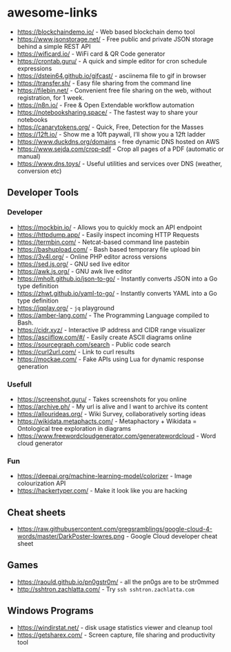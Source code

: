 # awesome-links

- https://blockchaindemo.io/ - Web based blockchain demo tool
- https://www.jsonstorage.net/ - Free public and private JSON storage behind a simple REST API
- https://wificard.io/ - WiFi card & QR Code generator
- https://crontab.guru/ - A quick and simple editor for cron schedule expressions
- https://dstein64.github.io/gifcast/ - asciinema file to gif in browser
- https://transfer.sh/ - Easy file sharing from the command line
- https://filebin.net/ - Convenient free file sharing on the web, without registration, for 1 week.
- https://n8n.io/ - Free & Open Extendable workflow automation
- https://notebooksharing.space/ - The fastest way to share your notebooks
- https://canarytokens.org/ - Quick, Free, Detection for the Masses
- https://12ft.io/ - Show me a 10ft paywall, I’ll show you a 12ft ladder
- https://www.duckdns.org/domains - free dynamic DNS hosted on AWS
- https://www.sejda.com/crop-pdf - Crop all pages of a PDF (automatic or manual)
- https://www.dns.toys/ - Useful utilities and services over DNS (weather, conversion etc)

## Developer Tools

### Developer

- https://mockbin.io/ - Allows you to quickly mock an API endpoint
- https://httpdump.app/ - Easily inspect incoming HTTP Requests
- https://termbin.com/ - Netcat-based command line pastebin
- https://bashupload.com/ - Bash based temporary file upload bin
- https://3v4l.org/ - Online PHP editor across versions
- https://sed.js.org/ - GNU sed live editor
- https://awk.js.org/ - GNU awk live editor
- https://mholt.github.io/json-to-go/ - Instantly converts JSON into a Go type definition
- https://zhwt.github.io/yaml-to-go/ - Instantly converts YAML into a Go type definition
- https://jqplay.org/ - `jq` playground
- https://amber-lang.com/ - The Programming Language compiled to Bash.
- https://cidr.xyz/ - Interactive IP address and CIDR range visualizer
- https://asciiflow.com/#/ - Easily create ASCII diagrams online
- https://sourcegraph.com/search - Public code search
- https://curl2url.com/ - Link to curl results
- https://mockae.com/ - Fake APIs using Lua for dynamic response generation

### Usefull

- https://screenshot.guru/ - Takes screenshots for you online
- https://archive.ph/ - My url is alive and I want to archive its content
- https://allourideas.org/ - Wiki Survey, collaboratively sorting ideas
- https://wikidata.metaphacts.com/ - Metaphactory + Wikidata = Ontological tree exploration in diagrams
- https://www.freewordcloudgenerator.com/generatewordcloud - Word cloud generator

### Fun

- https://deepai.org/machine-learning-model/colorizer - Image colourization API
- https://hackertyper.com/ - Make it look like you are hacking

## Cheat sheets

- https://raw.githubusercontent.com/gregsramblings/google-cloud-4-words/master/DarkPoster-lowres.png - Google Cloud developer cheat sheet

## Games

- https://raould.github.io/pn0gstr0m/ - all the pn0gs are to be str0mmed
- http://sshtron.zachlatta.com/ - Try `ssh sshtron.zachlatta.com`

## Windows Programs

- https://windirstat.net/ - disk usage statistics viewer and cleanup tool
- https://getsharex.com/ - Screen capture, file sharing and productivity tool

